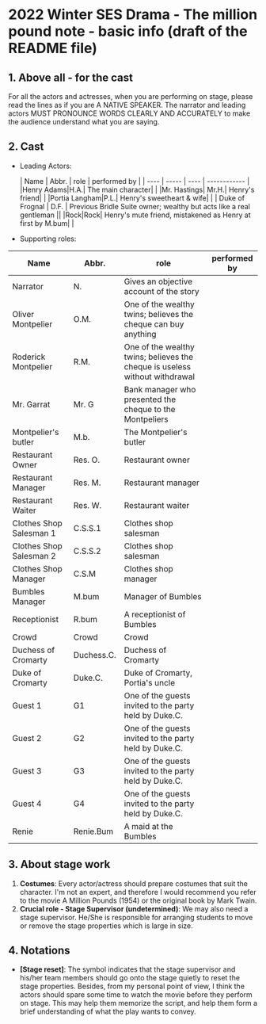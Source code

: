 # 2022 Winter SES Drama - The million pound note - basic info (draft of the README file)

## 1. Above all - for the cast

For all the actors and actresses, when you are performing on stage, please read the lines as if you are A NATIVE SPEAKER. The narrator and leading actors MUST PRONOUNCE WORDS CLEARLY AND ACCURATELY to make the audience understand what you are saying.

## 2. Cast

- Leading Actors:

  | Name | Abbr. | role | performed by |
| ---- | ----- | ---- | ------------ |
|Henry Adams|H.A.|  The main character| |
|Mr. Hastings| Mr.H.| Henry's friend| |
|Portia Langham|P.L.| Henry's sweetheart & wife| |
| Duke of Frognal | D.F. | Previous Bridle Suite owner; wealthy but acts like a real gentleman ||
|Rock|Rock| Henry's mute friend, mistakened as Henry at first by M.bum| |


- Supporting roles:

| Name                    | Abbr.   | role                                                                        | performed by |
|-------------------------|---------|-----------------------------------------------------------------------------|--------------|
| Narrator                | N.      | Gives an objective account of the story                                     |              |
| Oliver Montpelier       | O.M.    | One of the wealthy twins; believes the cheque can buy anything              |              |
| Roderick Montpelier     | R.M.    | One of the wealthy twins; believes the cheque is useless without withdrawal |              |
| Mr. Garrat              | Mr. G   | Bank manager who presented the cheque to the Montpeliers                    |              |
| Montpelier's butler     | M.b.    | The Montpelier's butler                                                     |              |
| Restaurant Owner        | Res. O. | Restaurant owner                                                            |              |
| Restaurant Manager      | Res. M. | Restaurant manager                                                          |              |
| Restaurant Waiter       | Res. W. | Restaurant waiter                                                           |              |
| Clothes Shop Salesman 1 | C.S.S.1 | Clothes shop salesman                                                       |              |
| Clothes Shop Salesman 2 | C.S.S.2 | Clothes shop salesman                                                       |              |
| Clothes Shop Manager    | C.S.M   | Clothes shop manager                                                        |              |
| Bumbles Manager         | M.bum   | Manager of Bumbles                                                          |              |
| Receptionist            | R.bum   | A receptionist of Bumbles                                                   |              |
| Crowd                   | Crowd   | Crowd                                                                       |              |
| Duchess of Cromarty     | Duchess.C. | Duchess of Cromarty                                                      |              |
| Duke of Cromarty        | Duke.C.    | Duke of Cromarty, Portia's uncle                                         |              |
| Guest 1                 | G1         | One of the guests invited to the party held by Duke.C.                   |              |
| Guest 2                 | G2         | One of the guests invited to the party held by Duke.C.                   |              |
| Guest 3                 | G3         | One of the guests invited to the party held by Duke.C.                   |              |
| Guest 4                 | G4         | One of the guests invited to the party held by Duke.C.                   |              |
| Renie                   | Renie.Bum  | A maid at the Bumbles                                                    |              |



## 3. About stage work

1. **Costumes**: Every actor/actress should prepare costumes that suit the character. I'm not an expert, and therefore I would recommend you refer to the movie A Million Pounds (1954) or the original book by Mark Twain.
2. **Crucial role - Stage Supervisor (undetermined)**: We may also need a stage supervisor. He/She is responsible for arranging students to move or remove the stage properties which is large in size.

## 4. Notations

- **[Stage reset]**: The symbol indicates that the stage supervisor and his/her team members should go onto the stage quietly to reset the stage properties. Besides, from my personal point of view, I think the actors should spare some time to watch the movie before they perform on stage. This may help them memorize the script, and help them form a brief understanding of what the play wants to convey.

